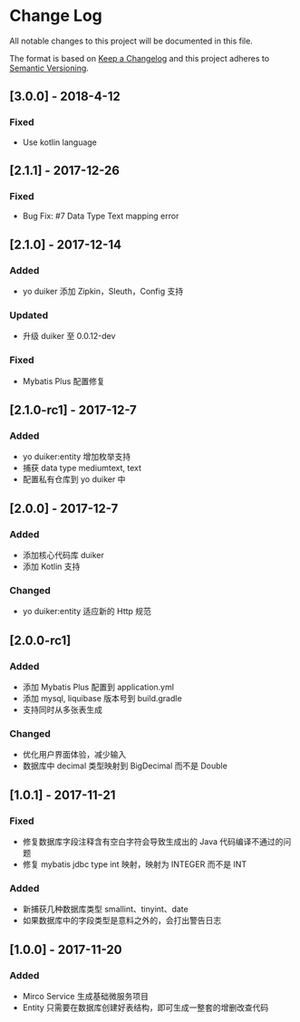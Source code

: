# Change Log
All notable changes to this project will be documented in this file.

The format is based on [Keep a Changelog](http://keepachangelog.com/)
and this project adheres to [Semantic Versioning](http://semver.org/).

## [3.0.0] - 2018-4-12
### Fixed

- Use kotlin language

## [2.1.1] - 2017-12-26
### Fixed

- Bug Fix: #7 Data Type Text mapping error

## [2.1.0] - 2017-12-14
### Added

- yo duiker 添加 Zipkin，Sleuth，Config 支持

### Updated

- 升级 duiker 至 0.0.12-dev

### Fixed

- Mybatis Plus 配置修复

## [2.1.0-rc1] - 2017-12-7
### Added

- yo duiker:entity 增加枚举支持
- 捕获 data type mediumtext, text
- 配置私有仓库到 yo duiker 中

## [2.0.0] - 2017-12-7
### Added

- 添加核心代码库 duiker
- 添加 Kotlin 支持

### Changed

- yo duiker:entity 适应新的 Http 规范

## [2.0.0-rc1]
### Added

- 添加 Mybatis Plus 配置到 application.yml
- 添加 mysql, liquibase 版本号到 build.gradle
- 支持同时从多张表生成

### Changed

- 优化用户界面体验，减少输入
- 数据库中 decimal 类型映射到 BigDecimal 而不是 Double

## [1.0.1] - 2017-11-21
### Fixed

- 修复数据库字段注释含有空白字符会导致生成出的 Java 代码编译不通过的问题
- 修复 mybatis jdbc type int 映射，映射为 INTEGER 而不是 INT

### Added

- 新捕获几种数据库类型 smallint、tinyint、date
- 如果数据库中的字段类型是意料之外的，会打出警告日志

## [1.0.0] - 2017-11-20
### Added

- Mirco Service 生成基础微服务项目
- Entity 只需要在数据库创建好表结构，即可生成一整套的增删改查代码
